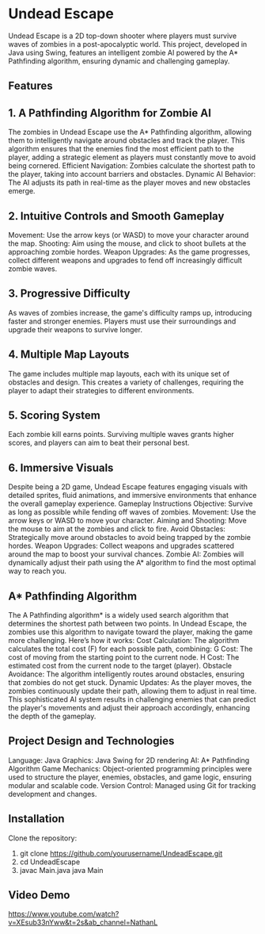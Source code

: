 # Undead Escape
Undead Escape is a 2D top-down shooter where players must survive waves of zombies in a post-apocalyptic world. This project, developed in Java using Swing, features an intelligent zombie AI powered by the A* Pathfinding algorithm, ensuring dynamic and challenging gameplay.

## Features
## 1. A Pathfinding Algorithm for Zombie AI
The zombies in Undead Escape use the A* Pathfinding algorithm, allowing them to intelligently navigate around obstacles and track the player. This algorithm ensures that the enemies find the most efficient path to the player, adding a strategic element as players must constantly move to avoid being cornered.
Efficient Navigation: Zombies calculate the shortest path to the player, taking into account barriers and obstacles.
Dynamic AI Behavior: The AI adjusts its path in real-time as the player moves and new obstacles emerge.

## 2. Intuitive Controls and Smooth Gameplay
Movement: Use the arrow keys (or WASD) to move your character around the map.
Shooting: Aim using the mouse, and click to shoot bullets at the approaching zombie hordes.
Weapon Upgrades: As the game progresses, collect different weapons and upgrades to fend off increasingly difficult zombie waves.

## 3. Progressive Difficulty
As waves of zombies increase, the game's difficulty ramps up, introducing faster and stronger enemies.
Players must use their surroundings and upgrade their weapons to survive longer.

## 4. Multiple Map Layouts
The game includes multiple map layouts, each with its unique set of obstacles and design. This creates a variety of challenges, requiring the player to adapt their strategies to different environments.

## 5. Scoring System
Each zombie kill earns points. Surviving multiple waves grants higher scores, and players can aim to beat their personal best.

## 6. Immersive Visuals
Despite being a 2D game, Undead Escape features engaging visuals with detailed sprites, fluid animations, and immersive environments that enhance the overall gameplay experience.
Gameplay Instructions
Objective: Survive as long as possible while fending off waves of zombies.
Movement: Use the arrow keys or WASD to move your character.
Aiming and Shooting: Move the mouse to aim at the zombies and click to fire.
Avoid Obstacles: Strategically move around obstacles to avoid being trapped by the zombie hordes.
Weapon Upgrades: Collect weapons and upgrades scattered around the map to boost your survival chances.
Zombie AI: Zombies will dynamically adjust their path using the A* algorithm to find the most optimal way to reach you.

## A* Pathfinding Algorithm
The A Pathfinding algorithm* is a widely used search algorithm that determines the shortest path between two points. In Undead Escape, the zombies use this algorithm to navigate toward the player, making the game more challenging. Here’s how it works:
Cost Calculation: The algorithm calculates the total cost (F) for each possible path, combining:
G Cost: The cost of moving from the starting point to the current node.
H Cost: The estimated cost from the current node to the target (player).
Obstacle Avoidance: The algorithm intelligently routes around obstacles, ensuring that zombies do not get stuck.
Dynamic Updates: As the player moves, the zombies continuously update their path, allowing them to adjust in real time.
This sophisticated AI system results in challenging enemies that can predict the player's movements and adjust their approach accordingly, enhancing the depth of the gameplay.

## Project Design and Technologies
Language: Java
Graphics: Java Swing for 2D rendering
AI: A* Pathfinding Algorithm
Game Mechanics: Object-oriented programming principles were used to structure the player, enemies, obstacles, and game logic, ensuring modular and scalable code.
Version Control: Managed using Git for tracking development and changes.

## Installation
Clone the repository:
1. git clone https://github.com/yourusername/UndeadEscape.git
2. cd UndeadEscape
3. javac Main.java
java Main

## Video Demo
https://www.youtube.com/watch?v=XEsub33nYww&t=2s&ab_channel=NathanL

